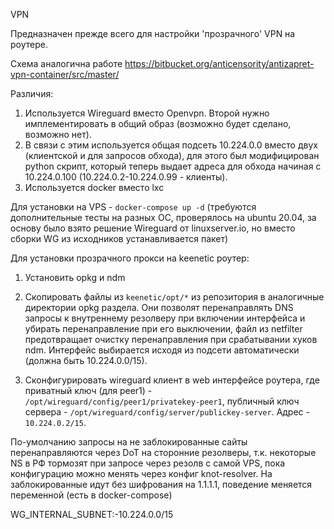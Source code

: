 VPN

Предназначен прежде всего для настройки 'прозрачного' VPN на роутере.

Схема аналогична работе https://bitbucket.org/anticensority/antizapret-vpn-container/src/master/

Различия:

1. Используется Wireguard вместо Openvpn. Второй нужно имплементировать в общий образ (возможно будет сделано, возможно нет).
2. В связи с этим используется общая подсеть 10.224.0.0 вместо двух (клиентской и для запросов обхода), для этого был модифицирован python скрипт, который теперь выдает адреса для обхода начиная с 10.224.0.100 (10.224.0.2-10.224.0.99 - клиенты).
3. Используется docker вместо lxc

Для установки на VPS - `docker-compose up -d` (требуются дополнительные тесты на разных ОС, проверялось на ubuntu 20.04, за основу было взято решение Wireguard от linuxserver.io, но вместо сборки WG из исходников устанавливается пакет)

Для установки прозрачного прокси на keenetic роутер:

1. Установить opkg и ndm

2. Скопировать файлы из `keenetic/opt/*` из репозитория в аналогичные директории opkg раздела. Они позволят перенаправлять DNS запросы к внутреннему резолверу при включении интерфейса и убирать перенаправление при его выключении, файл из netfilter предотвращает очистку перенаправления при срабатывании хуков ndm. Интерфейс выбирается исходя из подсети автоматически (должна быть 10.224.0.0/15).

3. Сконфигурировать wireguard клиент в web интерфейсе роутера, где приватный ключ (для peer1) - `/opt/wireguard/config/peer1/privatekey-peer1`, публичный ключ сервера - `/opt/wireguard/config/server/publickey-server`. Адрес - `10.224.0.2/15`.


По-умолчанию запросы на не заблокированные сайты перенаправляются через DoT на сторонние резолверы, т.к. некоторые NS в РФ тормозят при запросе через резолв с самой VPS, пока конфигурацию можно менять через конфиг knot-resolver. На заблокированные идут без шифрования на 1.1.1.1, поведение меняется переменной (есть в docker-compose)


WG_INTERNAL_SUBNET:-10.224.0.0/15
